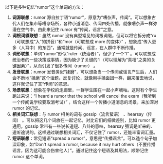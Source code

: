 以下是多种记忆“rumor”这个单词的方法：
1. **词源联想**：rumor 源自拉丁语“rumor”，原意为“嘈杂声，传闻”。可以想象古代人们在集市等嘈杂场所，各种小道消息、传闻四处传播，就像嘈杂声一样弥漫在空气中，由此来记住 rumor 有“传闻，谣言”之意。
2. **词根词缀联想**：虽然 rumor 没有典型常见的词根词缀，但可以将它拆分成“ru（可联想成“入”的拼音）”和“mor（可联想成 more 的变体）” ，想象成“传入更多（人耳中）的东西”，通常就是传闻、谣言，在人群中不断传播。
3. **词形联想**：单词“rumor”形似“ruler（统治者）”，但少了一个“l” 。可以联想成统治者的一些决策或事情，因为缺少了关键的“l（可以理解为“真相”之类的关键因素）”，从而引发了很多传闻（rumor） 。
4. **发音联想**：rumor 发音类似“揉磨”，可以想象当一个传闻或谣言产生后，人们会不断地“揉磨”这个话题，反复讨论，就像用手揉面团一样，翻来覆去地说，这样就记住了其“传闻”的意思。
5. **场景联想**：想象在学校的走廊里，一群学生围在一起小声嘀咕。这时有个学生跑过来说：“I heard a rumor that the school will cancel the exam（我听到一个传闻说学校要取消考试）” ，结合这样一个传播小道消息的场景，来加深对 rumor 的记忆。
6. **相关词汇联想**：与 rumor 相关的词有 gossip（流言蜚语） 、hearsay（传闻） 。可以把这几个词放在一起记忆，对比它们的细微差别，比如 rumor 更通用，gossip 常带有一些说长道短、八卦的意味，hearsay 强调是听来的、道听途说的。这样通过联想相关词汇，不仅记住了 rumor，还能丰富词汇量。
7. **短语联想**：常见短语“spread a rumor”，意思是“传播谣言”。可以造个句子加深印象，如“Don't spread a rumor, because it may hurt others（不要传播谣言，因为这可能会伤害他人）”。通过记住这个短语及其用法，顺带记住 rumor 这个单词。 